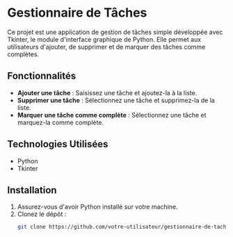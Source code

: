 # Gestionnaire de Tâches

Ce projet est une application de gestion de tâches simple développée avec Tkinter, le module d'interface graphique de Python. Elle permet aux utilisateurs d'ajouter, de supprimer et de marquer des tâches comme complètes.

## Fonctionnalités

- **Ajouter une tâche** : Saisissez une tâche et ajoutez-la à la liste.
- **Supprimer une tâche** : Sélectionnez une tâche et supprimez-la de la liste.
- **Marquer une tâche comme complète** : Sélectionnez une tâche et marquez-la comme complète.

## Technologies Utilisées

- Python
- Tkinter

## Installation

1. Assurez-vous d'avoir Python installé sur votre machine.
2. Clonez le dépôt :
   ```bash
   git clone https://github.com/votre-utilisateur/gestionnaire-de-taches.git
